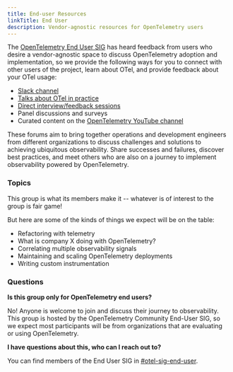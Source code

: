 ```yaml
---
title: End-user Resources
linkTitle: End User
description: Vendor-agnostic resources for OpenTelemetry users
---
```


The [OpenTelemetry End User SIG]() has heard feedback from users who desire a 
vendor-agnostic space to discuss OpenTelemetry adoption and implementation, 
so we provide the following ways for you to connect with other users of the 
project, learn about OTel, and provide feedback about your OTel usage: 

- [Slack channel](slack-channel/)
- [Talks about OTel in practice](otel-in-practice/)
- [Direct interview/feedback sessions](interviews-feedback/)
- Panel discussions and surveys 
- Curated content on the [OpenTelemetry YouTube channel](https://www.youtube.com/@otel-official)

These forums aim to bring together operations and development engineers from
different organizations to discuss challenges and solutions to achieving
ubiquitous observability. Share successes and failures, discover best practices,
and meet others who are also on a journey to implement observability powered by
OpenTelemetry.

### Topics

This group is what its members make it -- whatever is of interest to the group
is fair game!

But here are some of the kinds of things we expect will be on the table:

- Refactoring with telemetry
- What is company X doing with OpenTelemetry?
- Correlating multiple observability signals
- Maintaining and scaling OpenTelemetry deployments
- Writing custom instrumentation

### Questions

**Is this group only for OpenTelemetry end users?**

No! Anyone is welcome to join and discuss their journey to observability. This
group is hosted by the OpenTelemetry Community End-User SIG, so we
expect most participants will be from organizations that are evaluating or using
OpenTelemetry.

**I have questions about this, who can I reach out to?**

You can find members of the End User SIG in
[#otel-sig-end-user](https://cloud-native.slack.com/archives/C01RT3MSWGZ).

[opentelemetry end user sig]:
  https://github.com/open-telemetry/community/tree/main/working-groups/end-user
